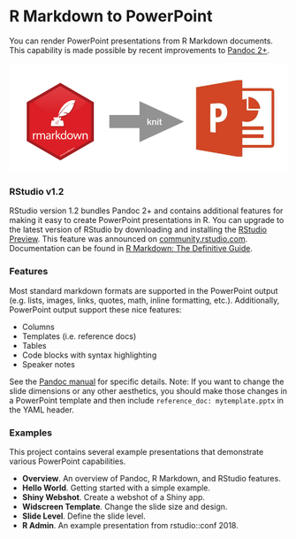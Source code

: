 
# R Markdown to PowerPoint

You can render PowerPoint presentations from R Markdown documents. This capability is made possible by recent improvements to [Pandoc 2+](http://pandoc.org/releases.html).

![](rmd2ppt.png)


### RStudio v1.2

RStudio version 1.2 bundles Pandoc 2+ and contains additional features for making it easy to create PowerPoint presentations in R. You can upgrade to the latest version of RStudio by downloading and installing the [RStudio Preview](https://www.rstudio.com/products/rstudio/download/preview/). This feature was announced on [community.rstudio.com](https://community.rstudio.com/t/quietly-announcing-the-powerpoint-support-in-r-markdown/8441). Documentation can be found in [R Markdown: The Definitive Guide](https://bookdown.org/yihui/rmarkdown/powerpoint-presentation.html).

### Features

Most standard markdown formats are supported in the PowerPoint output (e.g. lists, images, links, quotes, math, inline formatting, etc.). Additionally, PowerPoint output support these nice features:

* Columns
* Templates (i.e. reference docs)
* Tables
* Code blocks with syntax highlighting
* Speaker notes

See the [Pandoc manual](http://pandoc.org/MANUAL.html) for specific details. Note: If you want to change the slide dimensions or any other aesthetics, you should make those changes in a PowerPoint template and then include `reference_doc: mytemplate.pptx` in the YAML header.

### Examples

This project contains several example presentations that demonstrate various PowerPoint capabilities.

* **Overview**. An overview of Pandoc, R Markdown, and RStudio features.
* **Hello World**. Getting started with a simple example.
* **Shiny Webshot**. Create a webshot of a Shiny app.
* **Widscreen Template**. Change the slide size and design.
* **Slide Level**. Define the slide level.
* **R Admin**. An example presentation from rstudio::conf 2018.

